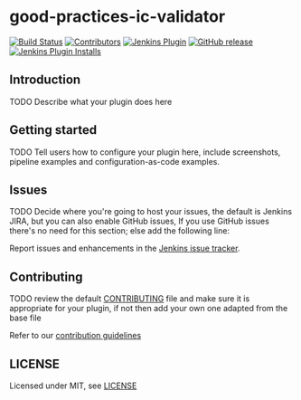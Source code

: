 # good-practices-ic-validator

[![Build Status](https://ci.jenkins.io/job/Plugins/job/good-practices-ic-validator-plugin/job/master/badge/icon)](https://ci.jenkins.io/job/Plugins/job/good-practices-ic-validator-plugin/job/master/)
[![Contributors](https://img.shields.io/github/contributors/jenkinsci/good-practices-ic-validator-plugin.svg)](https://github.com/jenkinsci/good-practices-ic-validator-plugin/graphs/contributors)
[![Jenkins Plugin](https://img.shields.io/jenkins/plugin/v/good-practices-ic-validator.svg)](https://plugins.jenkins.io/good-practices-ic-validator)
[![GitHub release](https://img.shields.io/github/release/jenkinsci/good-practices-ic-validator-plugin.svg?label=changelog)](https://github.com/jenkinsci/good-practices-ic-validator-plugin/releases/latest)
[![Jenkins Plugin Installs](https://img.shields.io/jenkins/plugin/i/good-practices-ic-validator.svg?color=blue)](https://plugins.jenkins.io/good-practices-ic-validator)

## Introduction

TODO Describe what your plugin does here

## Getting started

TODO Tell users how to configure your plugin here, include screenshots, pipeline examples and 
configuration-as-code examples.

## Issues

TODO Decide where you're going to host your issues, the default is Jenkins JIRA, but you can also enable GitHub issues,
If you use GitHub issues there's no need for this section; else add the following line:

Report issues and enhancements in the [Jenkins issue tracker](https://issues.jenkins-ci.org/).

## Contributing

TODO review the default [CONTRIBUTING](https://github.com/jenkinsci/.github/blob/master/CONTRIBUTING.md) file and make sure it is appropriate for your plugin, if not then add your own one adapted from the base file

Refer to our [contribution guidelines](https://github.com/jenkinsci/.github/blob/master/CONTRIBUTING.md)

## LICENSE

Licensed under MIT, see [LICENSE](LICENSE.md)

